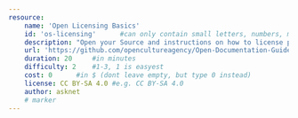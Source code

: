 ```yaml
---
resource:
    name: 'Open Licensing Basics'
    id: 'os-licensing'      #can only contain small letters, numbers, minus and underscore. needs to be the same as the file name
    description: "Open your Source and instructions on how to license properly"
    url: 'https://github.com/opencultureagency/Open-Documentation-Guide/blob/master/text/Content.md#how-to-make-it-open-source'
    duration: 20     #in minutes
    difficulty: 2    #1-3, 1 is easyest
    cost: 0      #in $ (dont leave empty, but type 0 instead)
    license: CC BY-SA 4.0 #e.g. CC BY-SA 4.0
    author: asknet
    # marker
---
```


